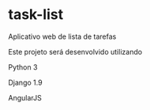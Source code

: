 # task-list
Aplicativo web de lista de tarefas

Este projeto será desenvolvido utilizando

Python 3

Django 1.9

AngularJS

